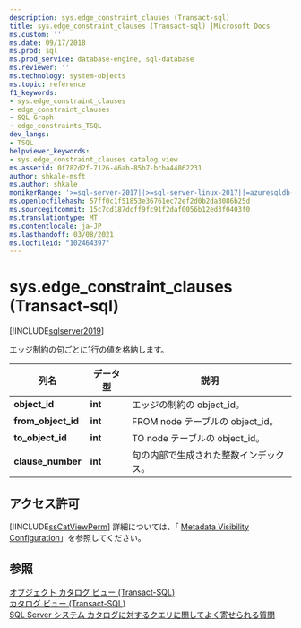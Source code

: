 ```yaml
---
description: sys.edge_constraint_clauses (Transact-sql)
title: sys.edge_constraint_clauses (Transact-sql) |Microsoft Docs
ms.custom: ''
ms.date: 09/17/2018
ms.prod: sql
ms.prod_service: database-engine, sql-database
ms.reviewer: ''
ms.technology: system-objects
ms.topic: reference
f1_keywords:
- sys.edge_constraint_clauses
- edge_constraint_clauses
- SQL Graph
- edge_constraints_TSQL
dev_langs:
- TSQL
helpviewer_keywords:
- sys.edge_constraint_clauses catalog view
ms.assetid: 0f782d2f-7126-46ab-85b7-bcba44862231
author: shkale-msft
ms.author: shkale
monikerRange: '>=sql-server-2017||>=sql-server-linux-2017||=azuresqldb-mi-current'
ms.openlocfilehash: 57ff0c1f51853e36761ec72ef2d0b2da3086b25d
ms.sourcegitcommit: 15c7cd187dcff9fc91f2daf0056b12ed3f0403f0
ms.translationtype: MT
ms.contentlocale: ja-JP
ms.lasthandoff: 03/08/2021
ms.locfileid: "102464397"
---
```

# <a name="sysedge_constraint_clauses-transact-sql"></a>sys.edge_constraint_clauses (Transact-sql)
[!INCLUDE[sqlserver2019](../../includes/applies-to-version/sqlserver2019.md)]

エッジ制約の句ごとに1行の値を格納します。
  
|列名|データ型|説明|  
|-----------------|---------------|-----------------|  
|**object_id**|**int**|エッジの制約の object_id。|  
|**from_object_id**|**int**|FROM node テーブルの object_id。|  
|**to_object_id**|**int**|TO node テーブルの object_id。|  
|**clause_number**|**int**|句の内部で生成された整数インデックス。|  
  
## <a name="permissions"></a>アクセス許可  
 [!INCLUDE[ssCatViewPerm](../../includes/sscatviewperm-md.md)] 詳細については、「 [Metadata Visibility Configuration](../../relational-databases/security/metadata-visibility-configuration.md)」を参照してください。  
  
## <a name="see-also"></a>参照  
 [オブジェクト カタログ ビュー &#40;Transact-SQL&#41;](../../relational-databases/system-catalog-views/object-catalog-views-transact-sql.md)   
 [カタログ ビュー &#40;Transact-SQL&#41;](../../relational-databases/system-catalog-views/catalog-views-transact-sql.md)   
 [SQL Server システム カタログに対するクエリに関してよく寄せられる質問](../../relational-databases/system-catalog-views/querying-the-sql-server-system-catalog-faq.yml)  
  
  
